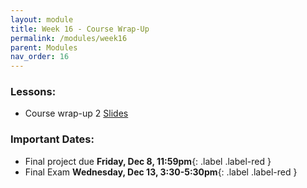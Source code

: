 ```yaml
---
layout: module
title: Week 16 - Course Wrap-Up
permalink: /modules/week16
parent: Modules
nav_order: 16
---
```



### Lessons:
* Course wrap-up 2 [Slides](https://xinchenyu.github.io/csc380-fall23/Slides/23f380_final_lecture2.pdf)


### Important Dates:
* Final project due **Friday, Dec 8, 11:59pm**{: .label .label-red }
* Final Exam **Wednesday, Dec 13, 3:30-5:30pm**{: .label .label-red }



